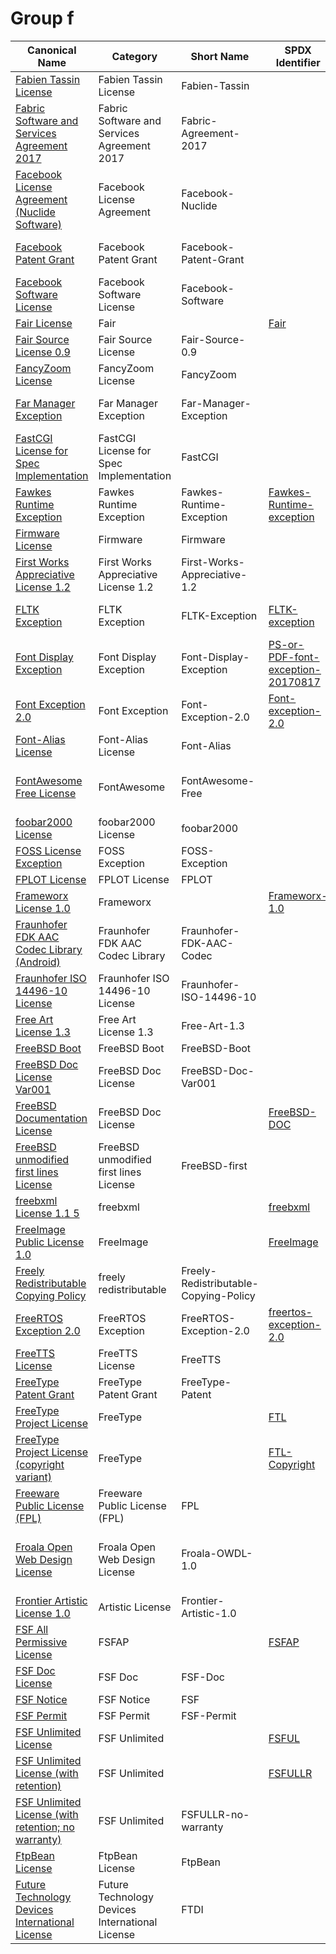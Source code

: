 # Group f

|Canonical Name|Category|Short Name|SPDX Identifier|OSI|ScanCode|Matched ScanCode|Type|
| --- | --- | --- | --- | --- | --- | --- | --- |
|[Fabien Tassin License](src/main/resources/[f]/[fa]/Fabien-Tassin-License.yaml)|Fabien Tassin License|Fabien-Tassin| | | [fabien-tassin](https://github.com/nexB/scancode-toolkit/blob/develop/src/licensedcode/data/licenses/fabien-tassin.LICENSE) | [fabien-tassin](https://github.com/nexB/scancode-toolkit/blob/develop/src/licensedcode/data/licenses/fabien-tassin.LICENSE) |terms|
|[Fabric Software and Services Agreement 2017](src/main/resources/[f]/[fa]/Fabric-Software-and-Services-Agreement-2017.yaml)|Fabric Software and Services Agreement 2017|Fabric-Agreement-2017| | | [fabric-agreement-2017](https://github.com/nexB/scancode-toolkit/blob/develop/src/licensedcode/data/licenses/fabric-agreement-2017.LICENSE) | [fabric-agreement-2017](https://github.com/nexB/scancode-toolkit/blob/develop/src/licensedcode/data/licenses/fabric-agreement-2017.LICENSE) |terms|
|[Facebook License Agreement (Nuclide Software)](src/main/resources/[f]/[fa]/Facebook-License-Agreement-(Nuclide-Software).yaml)|Facebook License Agreement|Facebook-Nuclide| | | [facebook-nuclide](https://github.com/nexB/scancode-toolkit/blob/develop/src/licensedcode/data/licenses/facebook-nuclide.LICENSE) | [facebook-nuclide](https://github.com/nexB/scancode-toolkit/blob/develop/src/licensedcode/data/licenses/facebook-nuclide.LICENSE) |terms|
|[Facebook Patent Grant](src/main/resources/[f]/[fa]/Facebook-Patent-Grant.yaml)|Facebook Patent Grant|Facebook-Patent-Grant| | | [facebook-patent-rights-2](https://github.com/nexB/scancode-toolkit/blob/develop/src/licensedcode/data/licenses/facebook-patent-rights-2.LICENSE) | [facebook-patent-rights-2](https://github.com/nexB/scancode-toolkit/blob/develop/src/licensedcode/data/licenses/facebook-patent-rights-2.LICENSE) |terms|
|[Facebook Software License](src/main/resources/[f]/[fa]/Facebook-Software-License.yaml)|Facebook Software License|Facebook-Software| | | [facebook-software-license](https://github.com/nexB/scancode-toolkit/blob/develop/src/licensedcode/data/licenses/facebook-software-license.LICENSE) | [facebook-software-license](https://github.com/nexB/scancode-toolkit/blob/develop/src/licensedcode/data/licenses/facebook-software-license.LICENSE) |terms|
|[Fair License](src/main/resources/[f]/[fa]/Fair-License.yaml)|Fair| |[Fair](https://spdx.org/licenses/preview/Fair.html)| [Fair](https://opensource.org/licenses/Fair) | [fair](https://github.com/nexB/scancode-toolkit/blob/develop/src/licensedcode/data/licenses/fair.LICENSE) | [fair](https://github.com/nexB/scancode-toolkit/blob/develop/src/licensedcode/data/licenses/fair.LICENSE) |terms|
|[Fair Source License 0.9](src/main/resources/[f]/[fa]/Fair-Source-License-0.9.yaml)|Fair Source License|Fair-Source-0.9| | | [fair-source-0.9](https://github.com/nexB/scancode-toolkit/blob/develop/src/licensedcode/data/licenses/fair-source-0.9.LICENSE) | [fair-source-0.9](https://github.com/nexB/scancode-toolkit/blob/develop/src/licensedcode/data/licenses/fair-source-0.9.LICENSE) |terms|
|[FancyZoom License](src/main/resources/[f]/[fa]/FancyZoom-License.yaml)|FancyZoom License|FancyZoom| | | [fancyzoom](https://github.com/nexB/scancode-toolkit/blob/develop/src/licensedcode/data/licenses/fancyzoom.LICENSE) | [fancyzoom](https://github.com/nexB/scancode-toolkit/blob/develop/src/licensedcode/data/licenses/fancyzoom.LICENSE) |terms|
|[Far Manager Exception](src/main/resources/[f]/[fa]/Far-Manager-Exception.yaml)|Far Manager Exception|Far-Manager-Exception| | | [far-manager-exception](https://github.com/nexB/scancode-toolkit/blob/develop/src/licensedcode/data/licenses/far-manager-exception.LICENSE) | [far-manager-exception](https://github.com/nexB/scancode-toolkit/blob/develop/src/licensedcode/data/licenses/far-manager-exception.LICENSE) |exception|
|[FastCGI License for Spec Implementation](src/main/resources/[f]/[fa]/FastCGI-License-for-Spec-Implementation.yaml)|FastCGI License for Spec Implementation|FastCGI| | | [openmarket-fastcgi](https://github.com/nexB/scancode-toolkit/blob/develop/src/licensedcode/data/licenses/openmarket-fastcgi.LICENSE) | [openmarket-fastcgi](https://github.com/nexB/scancode-toolkit/blob/develop/src/licensedcode/data/licenses/openmarket-fastcgi.LICENSE) |terms|
|[Fawkes Runtime Exception](src/main/resources/[f]/[fa]/Fawkes-Runtime-Exception.yaml)|Fawkes Runtime Exception|Fawkes-Runtime-Exception|[Fawkes-Runtime-exception](https://spdx.org/licenses/preview/Fawkes-Runtime-exception.html)| | [fawkes-runtime-exception](https://github.com/nexB/scancode-toolkit/blob/develop/src/licensedcode/data/licenses/fawkes-runtime-exception.LICENSE) | [fawkes-runtime-exception](https://github.com/nexB/scancode-toolkit/blob/develop/src/licensedcode/data/licenses/fawkes-runtime-exception.LICENSE) |exception|
|[Firmware License](src/main/resources/[f]/[fi]/Firmware-License.yaml)|Firmware|Firmware| | | | [intel-bcl](https://github.com/nexB/scancode-toolkit/blob/develop/src/licensedcode/data/licenses/intel-bcl.LICENSE) |terms|
|[First Works Appreciative License 1.2](src/main/resources/[f]/[fi]/First-Works-Appreciative-License-1.2.yaml)|First Works Appreciative License 1.2|First-Works-Appreciative-1.2| | | [first-works-appreciative-1.2](https://github.com/nexB/scancode-toolkit/blob/develop/src/licensedcode/data/licenses/first-works-appreciative-1.2.LICENSE) | [first-works-appreciative-1.2](https://github.com/nexB/scancode-toolkit/blob/develop/src/licensedcode/data/licenses/first-works-appreciative-1.2.LICENSE) |terms|
|[FLTK Exception](src/main/resources/[f]/[fl]/FLTK-Exception.yaml)|FLTK Exception|FLTK-Exception|[FLTK-exception](https://spdx.org/licenses/preview/FLTK-exception.html)| | [lgpl-2.0-fltk](https://github.com/nexB/scancode-toolkit/blob/develop/src/licensedcode/data/licenses/lgpl-2.0-fltk.LICENSE) | [fltk-exception-lgpl-2.0](https://github.com/nexB/scancode-toolkit/blob/develop/src/licensedcode/data/licenses/fltk-exception-lgpl-2.0.LICENSE) |exception|
|[Font Display Exception](src/main/resources/[f]/[fo]/Font-Display-Exception.yaml)|Font Display Exception|Font-Display-Exception|[PS-or-PDF-font-exception-20170817](https://spdx.org/licenses/preview/PS-or-PDF-font-exception-20170817.html)| | [ps-or-pdf-font-exception-20170817](https://github.com/nexB/scancode-toolkit/blob/develop/src/licensedcode/data/licenses/ps-or-pdf-font-exception-20170817.LICENSE) | [ps-or-pdf-font-exception-20170817](https://github.com/nexB/scancode-toolkit/blob/develop/src/licensedcode/data/licenses/ps-or-pdf-font-exception-20170817.LICENSE) |exception|
|[Font Exception 2.0](src/main/resources/[f]/[fo]/Font-Exception-2.0.yaml)|Font Exception|Font-Exception-2.0|[Font-exception-2.0](https://spdx.org/licenses/preview/Font-exception-2.0.html)| | [font-exception-gpl](https://github.com/nexB/scancode-toolkit/blob/develop/src/licensedcode/data/licenses/font-exception-gpl.LICENSE) | [font-exception-gpl](https://github.com/nexB/scancode-toolkit/blob/develop/src/licensedcode/data/licenses/font-exception-gpl.LICENSE) |exception|
|[Font-Alias License](src/main/resources/[f]/[fo]/Font-Alias-License.yaml)|Font-Alias License|Font-Alias| | | [font-alias](https://github.com/nexB/scancode-toolkit/blob/develop/src/licensedcode/data/licenses/font-alias.LICENSE) | |terms|
|[FontAwesome Free License](src/main/resources/[f]/[fo]/FontAwesome-Free-License.yaml)|FontAwesome|FontAwesome-Free| | | | [cc-by-4.0](https://github.com/nexB/scancode-toolkit/blob/develop/src/licensedcode/data/licenses/cc-by-4.0.LICENSE), [gpl-1.0-plus](https://github.com/nexB/scancode-toolkit/blob/develop/src/licensedcode/data/licenses/gpl-1.0-plus.LICENSE), [mit](https://github.com/nexB/scancode-toolkit/blob/develop/src/licensedcode/data/licenses/mit.LICENSE), [ofl-1.1](https://github.com/nexB/scancode-toolkit/blob/develop/src/licensedcode/data/licenses/ofl-1.1.LICENSE) |terms|
|[foobar2000 License](src/main/resources/[f]/[fo]/foobar2000-License.yaml)|foobar2000 License|foobar2000| | | [foobar2000](https://github.com/nexB/scancode-toolkit/blob/develop/src/licensedcode/data/licenses/foobar2000.LICENSE) | [foobar2000](https://github.com/nexB/scancode-toolkit/blob/develop/src/licensedcode/data/licenses/foobar2000.LICENSE) |terms|
|[FOSS License Exception](src/main/resources/[f]/[fo]/FOSS-License-Exception.yaml)|FOSS Exception|FOSS-Exception| | | | |exception|
|[FPLOT License](src/main/resources/[f]/[fp]/FPLOT-License.yaml)|FPLOT License|FPLOT| | | [fplot](https://github.com/nexB/scancode-toolkit/blob/develop/src/licensedcode/data/licenses/fplot.LICENSE) | [fplot](https://github.com/nexB/scancode-toolkit/blob/develop/src/licensedcode/data/licenses/fplot.LICENSE) |terms|
|[Frameworx License 1.0](src/main/resources/[f]/[fr]/Frameworx-License-1.0.yaml)|Frameworx| |[Frameworx-1.0](https://spdx.org/licenses/preview/Frameworx-1.0.html)| [Frameworx-1.0](https://opensource.org/licenses/Frameworx-1.0) | [frameworx-1.0](https://github.com/nexB/scancode-toolkit/blob/develop/src/licensedcode/data/licenses/frameworx-1.0.LICENSE) | [frameworx-1.0](https://github.com/nexB/scancode-toolkit/blob/develop/src/licensedcode/data/licenses/frameworx-1.0.LICENSE) |terms|
|[Fraunhofer FDK AAC Codec Library (Android)](src/main/resources/[f]/[fr]/Fraunhofer-FDK-AAC-Codec-Library-(Android).yaml)|Fraunhofer FDK AAC Codec Library|Fraunhofer-FDK-AAC-Codec| | | [fraunhofer-fdk-aac-codec](https://github.com/nexB/scancode-toolkit/blob/develop/src/licensedcode/data/licenses/fraunhofer-fdk-aac-codec.LICENSE) | [fraunhofer-fdk-aac-codec](https://github.com/nexB/scancode-toolkit/blob/develop/src/licensedcode/data/licenses/fraunhofer-fdk-aac-codec.LICENSE) |terms|
|[Fraunhofer ISO 14496-10 License](src/main/resources/[f]/[fr]/Fraunhofer-ISO-14496-10-License.yaml)|Fraunhofer ISO 14496-10 License|Fraunhofer-ISO-14496-10| | | [fraunhofer-iso-14496-10](https://github.com/nexB/scancode-toolkit/blob/develop/src/licensedcode/data/licenses/fraunhofer-iso-14496-10.LICENSE) | [fraunhofer-iso-14496-10](https://github.com/nexB/scancode-toolkit/blob/develop/src/licensedcode/data/licenses/fraunhofer-iso-14496-10.LICENSE) |terms|
|[Free Art License 1.3](src/main/resources/[f]/[fr]/Free-Art-License-1.3.yaml)|Free Art License 1.3|Free-Art-1.3| | | [free-art-1.3](https://github.com/nexB/scancode-toolkit/blob/develop/src/licensedcode/data/licenses/free-art-1.3.LICENSE) | [free-art-1.3](https://github.com/nexB/scancode-toolkit/blob/develop/src/licensedcode/data/licenses/free-art-1.3.LICENSE) |terms|
|[FreeBSD Boot](src/main/resources/[f]/[fr]/FreeBSD-Boot.yaml)|FreeBSD Boot|FreeBSD-Boot| | | [freebsd-boot](https://github.com/nexB/scancode-toolkit/blob/develop/src/licensedcode/data/licenses/freebsd-boot.LICENSE) | [freebsd-boot](https://github.com/nexB/scancode-toolkit/blob/develop/src/licensedcode/data/licenses/freebsd-boot.LICENSE) |terms|
|[FreeBSD Doc License Var001](src/main/resources/[f]/[fr]/FreeBSD-Doc-License-Var001.yaml)|FreeBSD Doc License|FreeBSD-Doc-Var001| | | [freebsd-doc](https://github.com/nexB/scancode-toolkit/blob/develop/src/licensedcode/data/licenses/freebsd-doc.LICENSE) | [freebsd-doc](https://github.com/nexB/scancode-toolkit/blob/develop/src/licensedcode/data/licenses/freebsd-doc.LICENSE) |terms|
|[FreeBSD Documentation License](src/main/resources/[f]/[fr]/FreeBSD-Documentation-License.yaml)|FreeBSD Doc License| |[FreeBSD-DOC](https://spdx.org/licenses/preview/FreeBSD-DOC.html)| | | |terms|
|[FreeBSD unmodified first lines License](src/main/resources/[f]/[fr]/FreeBSD-unmodified-first-lines-License.yaml)|FreeBSD unmodified first lines License|FreeBSD-first| | | [freebsd-first](https://github.com/nexB/scancode-toolkit/blob/develop/src/licensedcode/data/licenses/freebsd-first.LICENSE) | [freebsd-first](https://github.com/nexB/scancode-toolkit/blob/develop/src/licensedcode/data/licenses/freebsd-first.LICENSE) |terms|
|[freebxml License 1.1 5](src/main/resources/[f]/[fr]/freebxml-License-1.1-5.yaml)|freebxml| |[freebxml](https://spdx.org/licenses/preview/freebxml.html)| | | [apache-1.1](https://github.com/nexB/scancode-toolkit/blob/develop/src/licensedcode/data/licenses/apache-1.1.LICENSE), [apache-2.0](https://github.com/nexB/scancode-toolkit/blob/develop/src/licensedcode/data/licenses/apache-2.0.LICENSE) |terms|
|[FreeImage Public License 1.0](src/main/resources/[f]/[fr]/FreeImage-Public-License-1.0.yaml)|FreeImage| |[FreeImage](https://spdx.org/licenses/preview/FreeImage.html)| | [freeimage-1.0](https://github.com/nexB/scancode-toolkit/blob/develop/src/licensedcode/data/licenses/freeimage-1.0.LICENSE) | [freeimage-1.0](https://github.com/nexB/scancode-toolkit/blob/develop/src/licensedcode/data/licenses/freeimage-1.0.LICENSE) |terms|
|[Freely Redistributable Copying Policy](src/main/resources/[f]/[fr]/Freely-Redistributable-Copying-Policy.yaml)|freely redistributable|Freely-Redistributable-Copying-Policy| | | | |terms|
|[FreeRTOS Exception 2.0](src/main/resources/[f]/[fr]/FreeRTOS-Exception-2.0.yaml)|FreeRTOS Exception|FreeRTOS-Exception-2.0|[freertos-exception-2.0](https://spdx.org/licenses/preview/freertos-exception-2.0.html)| | [freertos-exception-2.0](https://github.com/nexB/scancode-toolkit/blob/develop/src/licensedcode/data/licenses/freertos-exception-2.0.LICENSE) | [freertos-exception-2.0](https://github.com/nexB/scancode-toolkit/blob/develop/src/licensedcode/data/licenses/freertos-exception-2.0.LICENSE), [gpl-2.0](https://github.com/nexB/scancode-toolkit/blob/develop/src/licensedcode/data/licenses/gpl-2.0.LICENSE) |exception|
|[FreeTTS License](src/main/resources/[f]/[fr]/FreeTTS-License.yaml)|FreeTTS License|FreeTTS| | | [freetts](https://github.com/nexB/scancode-toolkit/blob/develop/src/licensedcode/data/licenses/freetts.LICENSE) | [freetts](https://github.com/nexB/scancode-toolkit/blob/develop/src/licensedcode/data/licenses/freetts.LICENSE) |terms|
|[FreeType Patent Grant](src/main/resources/[f]/[fr]/FreeType-Patent-Grant.yaml)|FreeType Patent Grant|FreeType-Patent| | | [freetype-patent](https://github.com/nexB/scancode-toolkit/blob/develop/src/licensedcode/data/licenses/freetype-patent.LICENSE) | [freetype-patent](https://github.com/nexB/scancode-toolkit/blob/develop/src/licensedcode/data/licenses/freetype-patent.LICENSE) |terms|
|[FreeType Project License](src/main/resources/[f]/[fr]/FreeType-Project-License.yaml)|FreeType| |[FTL](https://spdx.org/licenses/preview/FTL.html)| | [freetype](https://github.com/nexB/scancode-toolkit/blob/develop/src/licensedcode/data/licenses/freetype.LICENSE) | [freetype](https://github.com/nexB/scancode-toolkit/blob/develop/src/licensedcode/data/licenses/freetype.LICENSE) |terms|
|[FreeType Project License (copyright variant)](src/main/resources/[f]/[fr]/FreeType-Project-License-(copyright-variant).yaml)|FreeType| |[FTL-Copyright](https://spdx.org/licenses/preview/FTL-Copyright.html)| | | |terms|
|[Freeware Public License (FPL)](src/main/resources/[f]/[fr]/Freeware-Public-License-(FPL).yaml)|Freeware Public License (FPL)|FPL| | | [fpl](https://github.com/nexB/scancode-toolkit/blob/develop/src/licensedcode/data/licenses/fpl.LICENSE) | [fpl](https://github.com/nexB/scancode-toolkit/blob/develop/src/licensedcode/data/licenses/fpl.LICENSE) |terms|
|[Froala Open Web Design License](src/main/resources/[f]/[fr]/Froala-Open-Web-Design-License.yaml)|Froala Open Web Design License|Froala-OWDL-1.0| | | [froala-owdl-1.0](https://github.com/nexB/scancode-toolkit/blob/develop/src/licensedcode/data/licenses/froala-owdl-1.0.LICENSE) | [bsd-simplified](https://github.com/nexB/scancode-toolkit/blob/develop/src/licensedcode/data/licenses/bsd-simplified.LICENSE), [proprietary-license](https://github.com/nexB/scancode-toolkit/blob/develop/src/licensedcode/data/licenses/proprietary-license.LICENSE), [unknown](https://github.com/nexB/scancode-toolkit/blob/develop/src/licensedcode/data/licenses/unknown.LICENSE) |terms|
|[Frontier Artistic License 1.0](src/main/resources/[f]/[fr]/Frontier-Artistic-License-1.0.yaml)|Artistic License|Frontier-Artistic-1.0| | | [frontier-1.0](https://github.com/nexB/scancode-toolkit/blob/develop/src/licensedcode/data/licenses/frontier-1.0.LICENSE) | [frontier-1.0](https://github.com/nexB/scancode-toolkit/blob/develop/src/licensedcode/data/licenses/frontier-1.0.LICENSE) |terms|
|[FSF All Permissive License](src/main/resources/[f]/[fs]/FSF-All-Permissive-License.yaml)|FSFAP| |[FSFAP](https://spdx.org/licenses/preview/FSFAP.html)| | [fsf-ap](https://github.com/nexB/scancode-toolkit/blob/develop/src/licensedcode/data/licenses/fsf-ap.LICENSE) | [fsf-ap](https://github.com/nexB/scancode-toolkit/blob/develop/src/licensedcode/data/licenses/fsf-ap.LICENSE) |terms|
|[FSF Doc License](src/main/resources/[f]/[fs]/FSF-Doc-License.yaml)|FSF Doc|FSF-Doc| | | | [latex2e](https://github.com/nexB/scancode-toolkit/blob/develop/src/licensedcode/data/licenses/latex2e.LICENSE) |terms|
|[FSF Notice](src/main/resources/[f]/[fs]/FSF-Notice.yaml)|FSF Notice|FSF| | | [fsf-notice](https://github.com/nexB/scancode-toolkit/blob/develop/src/licensedcode/data/licenses/fsf-notice.LICENSE) | |terms|
|[FSF Permit](src/main/resources/[f]/[fs]/FSF-Permit.yaml)|FSF Permit|FSF-Permit| | | | [wtfpl-1.0](https://github.com/nexB/scancode-toolkit/blob/develop/src/licensedcode/data/licenses/wtfpl-1.0.LICENSE) |terms|
|[FSF Unlimited License](src/main/resources/[f]/[fs]/FSF-Unlimited-License.yaml)|FSF Unlimited| |[FSFUL](https://spdx.org/licenses/preview/FSFUL.html)| | [fsf-free](https://github.com/nexB/scancode-toolkit/blob/develop/src/licensedcode/data/licenses/fsf-free.LICENSE) | [fsf-free](https://github.com/nexB/scancode-toolkit/blob/develop/src/licensedcode/data/licenses/fsf-free.LICENSE) |terms|
|[FSF Unlimited License (with retention)](src/main/resources/[f]/[fs]/FSF-Unlimited-License-(with-retention).yaml)|FSF Unlimited| |[FSFULLR](https://spdx.org/licenses/preview/FSFULLR.html)| | [fsf-unlimited](https://github.com/nexB/scancode-toolkit/blob/develop/src/licensedcode/data/licenses/fsf-unlimited.LICENSE) | [fsf-unlimited](https://github.com/nexB/scancode-toolkit/blob/develop/src/licensedcode/data/licenses/fsf-unlimited.LICENSE) |terms|
|[FSF Unlimited License (with retention; no warranty)](src/main/resources/[f]/[fs]/FSF-Unlimited-License-(with-retention;no-warranty).yaml)|FSF Unlimited|FSFULLR-no-warranty| | | | [fsf-unlimited](https://github.com/nexB/scancode-toolkit/blob/develop/src/licensedcode/data/licenses/fsf-unlimited.LICENSE) |terms|
|[FtpBean License](src/main/resources/[f]/[ft]/FtpBean-License.yaml)|FtpBean License|FtpBean| | | [ftpbean](https://github.com/nexB/scancode-toolkit/blob/develop/src/licensedcode/data/licenses/ftpbean.LICENSE) | [ftpbean](https://github.com/nexB/scancode-toolkit/blob/develop/src/licensedcode/data/licenses/ftpbean.LICENSE) |terms|
|[Future Technology Devices International License](src/main/resources/[f]/[fu]/Future-Technology-Devices-International-License.yaml)|Future Technology Devices International License|FTDI| | | [ftdi](https://github.com/nexB/scancode-toolkit/blob/develop/src/licensedcode/data/licenses/ftdi.LICENSE) | [ftdi](https://github.com/nexB/scancode-toolkit/blob/develop/src/licensedcode/data/licenses/ftdi.LICENSE) |terms|
